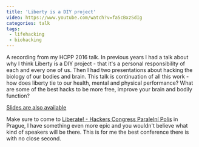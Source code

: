 ```yaml
---
title: 'Liberty is a DIY project'
video: https://www.youtube.com/watch?v=fa5cBxzSdIg
categories: talk
tags:
 - lifehacking
 - biohacking
---
```


A recording from my HCPP 2016 talk. In previous years I had a talk
about why I think Liberty is a DIY project - that it's a personal
responsibility of each and every one of us. Then I had two presentations
about hacking the biology of our bodies and brain. This talk is
continuation of all this work - how does liberty tie to our health,
mental and physical performance? What are some of the best hacks
to be more free, improve your brain and bodily function?

[Slides are also available](https://prezi.com/era-dbduk3rk/liberty-and-our-body-mind/)

Make sure to come to [Liberate! - Hackers Congress Paralelní
Polis](https://liberate.hcpp.cz) in Prague, I have something even more
epic and you wouldn't believe what kind of speakers will be there. This
is for me the best conference there is with no close second.

